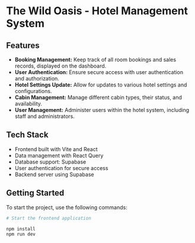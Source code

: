 # The Wild Oasis - Hotel Management System

## Features

- **Booking Management:** Keep track of all room bookings and sales records, displayed on the dashboard.
- **User Authentication:** Ensure secure access with user authentication and authorization.
- **Hotel Settings Update:** Allow for updates to various hotel settings and configurations.
- **Cabin Management:** Manage different cabin types, their status, and availability.
- **User Management:** Administer users within the hotel system, including staff and administrators.

## Tech Stack

- Frontend built with Vite and React
- Data management with React Query
- Database support: Supabase
- User authentication for secure access
- Backend server using Supabase

## Getting Started

To start the project, use the following commands:

```bash
# Start the frontend application

npm install
npm run dev


```
